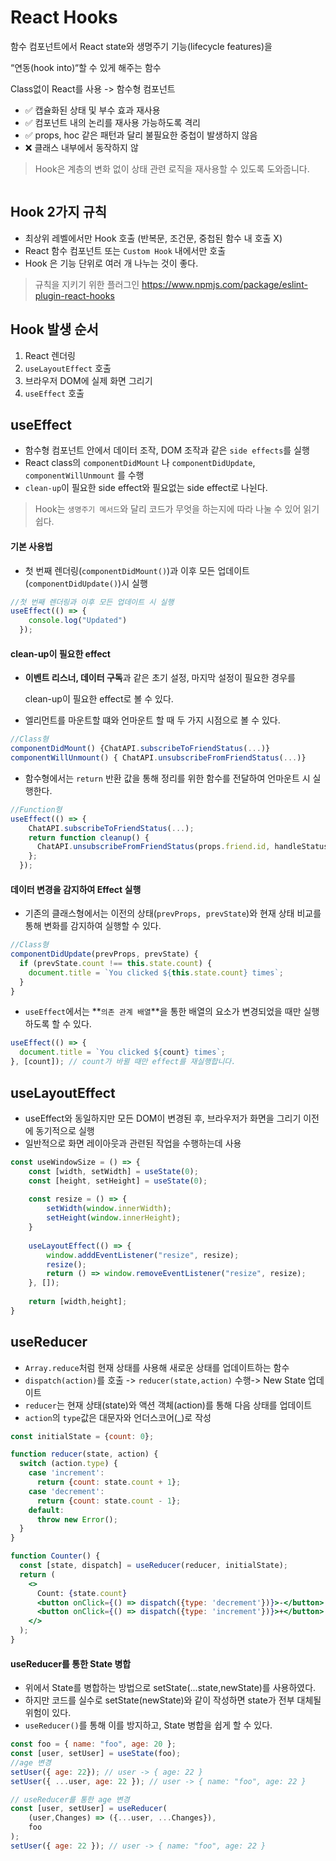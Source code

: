 # React Hooks

함수 컴포넌트에서 React state와 생명주기 기능(lifecycle features)을

“연동(hook into)“할 수 있게 해주는 함수

Class없이 React를 사용 -> 함수형 컴포넌트

- ✅ 캡슐화된 상태 및 부수 효과 재사용
- ✅ 컴포넌트 내의 논리를 재사용 가능하도록 격리
- ✅ props, hoc 같은 패턴과 달리 불필요한 중첩이 발생하지 않음
- ❌ 클래스 내부에서 동작하지 않

> Hook은 계층의 변화 없이 상태 관련 로직을 재사용할 수 있도록 도와줍니다.

<figure><img src="../../.gitbook/assets/hook-flow.png" alt=""><figcaption></figcaption></figure>

## Hook 2가지 규칙

* 최상위 레벨에서만 Hook 호출 (반복문, 조건문, 중첩된 함수 내 호출 X)
* React 함수 컴포넌트 또는 `Custom Hook` 내에서만 호출
* Hook 은 기능 단위로 여러 개 나누는 것이 좋다.

> 규칙을 지키기 위한 플러그인 https://www.npmjs.com/package/eslint-plugin-react-hooks

## Hook 발생 순서

1. React 렌더링
2. `useLayoutEffect` 호출
3. 브라우저 DOM에 실제 화면 그리기
4. `useEffect` 호출



## useEffect

* 함수형 컴포넌트 안에서 데이터 조작, DOM 조작과 같은 `side effects`를 실행
* React class의 `componentDidMount` 나 `componentDidUpdate`, `componentWillUnmount` 를 수행
* `clean-up`이 필요한 side effect와 필요없는 side effect로 나뉜다.

> Hook는 `생명주기 메서드`와 달리 코드가 무엇을 하는지에 따라 나눌 수 있어 읽기 쉽다.

#### 기본 사용법

* 첫 번째 렌더링(`componentDidMount()`)과 이후 모든 업데이트(`componentDidUpdate()`)시 실행

```jsx
//첫 번째 렌더링과 이후 모든 업데이트 시 실행 
useEffect(() => {
    console.log("Updated")
  });
```

#### clean-up이 필요한 effect

* **이벤트 리스너, 데이터 구독**과 같은 초기 설정, 마지막 설정이 필요한 경우를

  clean-up이 필요한 effect로 볼 수 있다.

* 엘리먼트를 마운트할 떄와 언마운트 할 때 두 가지 시점으로 볼 수 있다.

```jsx
//Class형
componentDidMount() {ChatAPI.subscribeToFriendStatus(...)}
componentWillUnmount() { ChatAPI.unsubscribeFromFriendStatus(...)}
```

* 함수형에서는 `return` 반환 값을 통해 정리를 위한 함수를 전달하여 언마운트 시 실행한다.

```jsx
//Function형
useEffect(() => {
    ChatAPI.subscribeToFriendStatus(...);
    return function cleanup() {
      ChatAPI.unsubscribeFromFriendStatus(props.friend.id, handleStatusChange);
    };
  });
```

#### 데이터 변경을 감지하여 Effect 실행

* 기존의 클래스형에서는 이전의 상태(`prevProps, prevState`)와 현재 상태 비교를 통해 변화를 감지하여 실행할 수 있다.

```jsx
//Class형
componentDidUpdate(prevProps, prevState) {
  if (prevState.count !== this.state.count) {
    document.title = `You clicked ${this.state.count} times`;
  }
}
```

* `useEffect`에서는 \*\*`의존 관계 배열`\*\*을 통한 배열의 요소가 변경되었을 때만 실행하도록 할 수 있다.

```jsx
useEffect(() => {
  document.title = `You clicked ${count} times`;
}, [count]); // count가 바뀔 때만 effect를 재실행합니다.
```



## useLayoutEffect

* useEffect와 동일하지만 모든 DOM이 변경된 후, 브라우저가 화면을 그리기 이전에 동기적으로 실행
* 일반적으로 화면 레이아웃과 관련된 작업을 수행하는데 사용

```jsx
const useWindowSize = () => {
    const [width, setWidth] = useState(0);
    const [height, setHeight] = useState(0);
    
    const resize = () => {
		setWidth(window.innerWidth);
    	setHeight(window.innerHeight);
    }
    
    useLayoutEffect(() => {
		window.adddEventListener("resize", resize);
    	resize();
    	return () => window.removeEventListener("resize", resize);
    }, []);
    
    return [width,height];
}
```



## useReducer

* `Array.reduce`처럼 현재 상태를 사용해 새로운 상태를 업데이트하는 함수
* `dispatch(action)`를 호출 -> `reducer(state,action)` 수행-> New State 업데이트
* `reducer`는 현재 상태(state)와 액션 객체(action)를 통해 다음 상태를 업데이트
* `action`의 `type`값은 대문자와 언더스코어(\_)로 작성

```jsx
const initialState = {count: 0};

function reducer(state, action) {
  switch (action.type) {
    case 'increment':
      return {count: state.count + 1};
    case 'decrement':
      return {count: state.count - 1};
    default:
      throw new Error();
  }
}

function Counter() {
  const [state, dispatch] = useReducer(reducer, initialState);
  return (
    <>
      Count: {state.count}
      <button onClick={() => dispatch({type: 'decrement'})}>-</button>
      <button onClick={() => dispatch({type: 'increment'})}>+</button>
    </>
  );
}
```

#### useReducer를 통한 State 병합

* 위에서 State를 병합하는 방법으로 setState(...state,newState)를 사용하였다.
* 하지만 코드를 실수로 setState(newState)와 같이 작성하면 state가 전부 대체될 위험이 있다.
* `useReducer()`를 통해 이를 방지하고, State 병합을 쉽게 할 수 있다.

```jsx
const foo = { name: "foo", age: 20 };
const [user, setUser] = useState(foo); 
//age 변경
setUser({ age: 22}); // user -> { age: 22 }
setUser({ ...user, age: 22 }); // user -> { name: "foo", age: 22 }
```

```jsx
// useReducer를 통한 age 변경
const [user, setUser] = useReducer(
	(user,Changes) => ({...user, ...Changes}),
	foo
);
setUser({ age: 22 }); // user -> { name: "foo", age: 22 }
```
